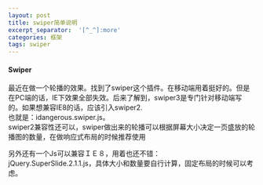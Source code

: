 ```yaml
---
layout: post
title: swiper简单说明
excerpt_separator:  '[^_^]:more'
categories: 框架
tags: swiper
---
```


#### Swiper

最近在做一个轮播的效果。找到了swiper这个插件。在移动端用着挺好的。但是在PC端的话，IE下效果全部失效。后来了解到，swiper3是专门针对移动端写的。如果想兼容IE8的话，应该引入swiper2.  
也就是：idangerous.swiper.js。  
swiper2兼容性还可以，swiper做出来的轮播可以根据屏幕大小决定一页盛放的轮播图的数量，在做响应式布局的时候推荐使用  

另外还有一个Js可以兼容ＩＥ８，用着也还不错：  
jQuery.SuperSlide.2.1.1.js，具体大小和数量要自行计算，固定布局的时候可以考虑。  

